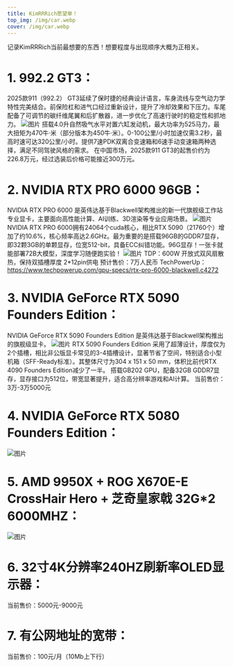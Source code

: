 ```yaml
---
title: KimRRRich愿望单！
top_img: /img/car.webp
cover: /img/car.webp
---
```

<!-- # 说明： -->
记录KimRRRich当前最想要的东西！想要程度与出现顺序大概为正相关。
# 1. 992.2 GT3：
2025款911（992.2） GT3延续了保时捷的经典设计语言，车身流线与空气动力学特性完美结合。前保险杠和进气口经过重新设计，提升了冷却效果和下压力。车尾配备了可调节的碳纤维尾翼和后扩散器，进一步优化了高速行驶时的稳定性和抓地力。
![图片](../../img/car.webp "992.2 gt3")
搭载4.0升自然吸气水平对置六缸发动机，最大功率为525马力，最大扭矩为470牛·米（部分版本为450牛·米）。0-100公里/小时加速仅需3.2秒，最高时速可达320公里/小时。提供7速PDK双离合变速箱和6速手动变速箱两种选择，满足不同驾驶风格的需求。
在中国市场，2025款911 GT3的起售价约为226.8万元，经过选装后价格可能接近300万元。

# 2. NVIDIA RTX PRO 6000 96GB：
NVIDIA RTX PRO 6000 是英伟达基于Blackwell架构推出的新一代旗舰级工作站专业显卡，主要面向高性能计算、AI训练、3D渲染等专业应用场景。
![图片](../../img/NvidiaPro6000.png "pro6000")
NVIDIA RTX PRO 6000拥有24064个cuda核心，相比RTX 5090（21760个）增加了约10.6%，核心频率高达2.6GHz。最为重要的是搭载96GB的GDDR7显存，即32颗3GB的单颗显存，位宽512-bit，具备ECC纠错功能。96G显存！一张卡就能部署72B大模型，深度学习随便跑实验！
![图片](../../img/Pro6000Performance.png "pro6000performance")
TDP：600W
开放式双风扇散热，保持双插槽厚度
2*12pin供电
预计售价：7万人民币
TechPowerUp：https://www.techpowerup.com/gpu-specs/rtx-pro-6000-blackwell.c4272

# 3. NVIDIA GeForce RTX 5090 Founders Edition：
NVIDIA GeForce RTX 5090 Founders Edition 是英伟达基于Blackwell架构推出的旗舰级显卡。
![图片](../../img/5090fe.jpg "5090fe")
RTX 5090 Founders Edition 采用了超薄设计，厚度仅为2个插槽，相比非公版显卡常见的3-4插槽设计，显著节省了空间，特别适合小型机箱（SFF-Ready标准）。其整体尺寸为304 x 151 x 50 mm，体积比前代RTX 4090 Founders Edition减少了一半。
搭载GB202 GPU，配备32GB GDDR7显存，显存接口为512位，带宽显著提升，适合高分辨率游戏和AI计算。
当前售价：3万-3万5000元
# 4. NVIDIA GeForce RTX 5080 Founders Edition： 
![图片](../../img/5080fe.jpg "5080fe")
# 5. AMD 9950X + ROG X670E-E CrossHair Hero + 芝奇皇家戟 32G*2 6000MHZ： 
![图片](../../img/TridentZ5Royal.jpg "TridentZ5Royal")
# 6. 32寸4K分辨率240HZ刷新率OLED显示器：
当前售价：5000元-9000元
# 7. 有公网地址的宽带：
当前售价：100元/月（10Mb上下行）
